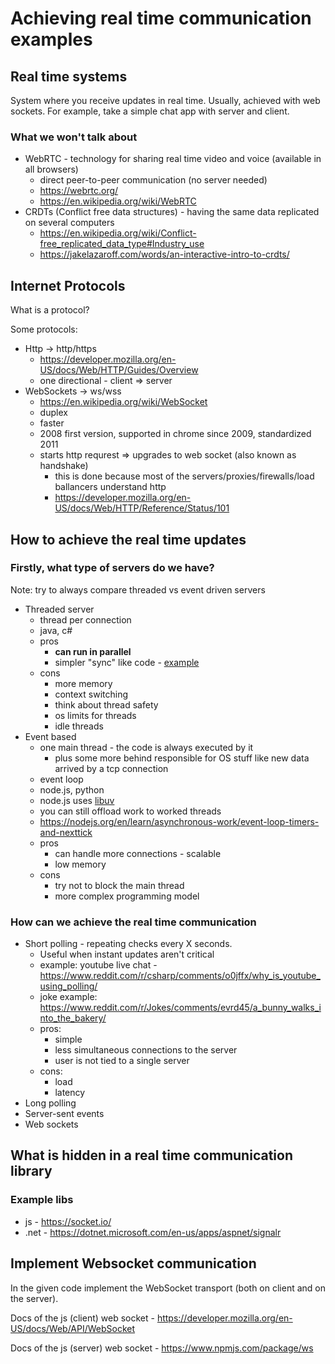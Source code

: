 # Achieving real time communication examples

  
## Real time systems

System where you receive updates in real time. Usually, achieved with web sockets. For example, take a simple chat app with server and client.

### What we won't talk about
- WebRTC - technology for sharing real time video and voice (available in all browsers)
    - direct peer-to-peer communication (no server needed)
    - https://webrtc.org/
    - https://en.wikipedia.org/wiki/WebRTC
- CRDTs (Conflict free data structures) - having the same data replicated on several computers
    - https://en.wikipedia.org/wiki/Conflict-free_replicated_data_type#Industry_use
    - https://jakelazaroff.com/words/an-interactive-intro-to-crdts/

## Internet Protocols

What is a protocol?

Some protocols:
- Http -> http/https
  - https://developer.mozilla.org/en-US/docs/Web/HTTP/Guides/Overview
  - one directional - client => server
- WebSockets -> ws/wss
  - https://en.wikipedia.org/wiki/WebSocket
  - duplex
  - faster
  - 2008 first version, supported in chrome since 2009, standardized 2011
  - starts http requrest => upgrades to web socket (also known as handshake)
    - this is done because most of the servers/proxies/firewalls/load ballancers understand http
    - https://developer.mozilla.org/en-US/docs/Web/HTTP/Reference/Status/101

## How to achieve the real time updates

### Firstly, what type of servers do we have?
Note: try to always compare threaded vs event driven servers

- Threaded server
  - thread per connection
  - java, c#
  - pros
    - **can run in parallel**
    - simpler "sync" like code - [example](https://github.com/GeorgiTerziev02/My-Social-Media-Api/blob/master/MySocialMedia.Server/Features/Identity/IdentityController.cs)
  - cons
    - more memory
    - context switching
    - think about thread safety
    - os limits for threads
    - idle threads
- Event based
  - one main thread - the code is always executed by it
    - plus some more behind responsible for OS stuff like new data arrived by a tcp connection
  - event loop
  - node.js, python
  - node.js uses [libuv](https://libuv.org/)
  - you can still offload work to worked threads
  - https://nodejs.org/en/learn/asynchronous-work/event-loop-timers-and-nexttick
  - pros
    - can handle more connections - scalable
    - low memory
  - cons
    - try not to block the main thread
    - more complex programming model


### How can we achieve the real time communication
- Short polling - repeating checks every X seconds.
    - Useful when instant updates aren't critical
    - example: youtube live chat - https://www.reddit.com/r/csharp/comments/o0jffx/why_is_youtube_using_polling/
    - joke example: https://www.reddit.com/r/Jokes/comments/evrd45/a_bunny_walks_into_the_bakery/
    - pros:
      - simple
      - less simultaneous connections to the server
      - user is not tied to a single server 
    - cons:
      - load
      - latency
- Long polling
- Server-sent events
- Web sockets

## What is hidden in a real time communication library

### Example libs
- js - https://socket.io/
- .net - https://dotnet.microsoft.com/en-us/apps/aspnet/signalr

## Implement Websocket communication
In the given code implement the WebSocket transport (both on client and on the server).

Docs of the js (client) web socket - https://developer.mozilla.org/en-US/docs/Web/API/WebSocket

Docs of the js (server) web socket - https://www.npmjs.com/package/ws



